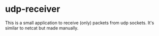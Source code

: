 # udp-receiver
This is a small application to receive (only) packets from udp sockets. It's similar to netcat but made manually.
